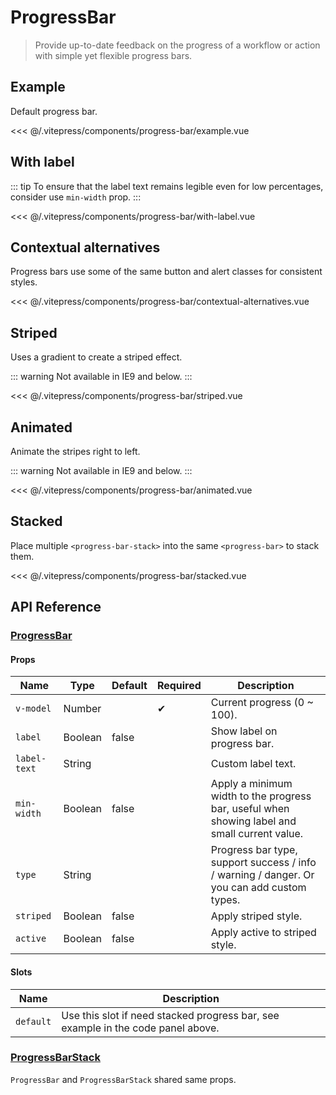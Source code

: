 # ProgressBar

> Provide up-to-date feedback on the progress of a workflow or action with simple yet flexible progress bars.

## Example

Default progress bar.

<DemoWrapper><progress-bar-example/></DemoWrapper>

<<< @/.vitepress/components/progress-bar/example.vue

## With label

::: tip
To ensure that the label text remains legible even for low percentages, consider use `min-width` prop.
:::

<DemoWrapper><progress-bar-with-label/></DemoWrapper>

<<< @/.vitepress/components/progress-bar/with-label.vue

## Contextual alternatives

Progress bars use some of the same button and alert classes for consistent styles.

<DemoWrapper><progress-bar-contextual-alternatives/></DemoWrapper>

<<< @/.vitepress/components/progress-bar/contextual-alternatives.vue

## Striped

Uses a gradient to create a striped effect.

::: warning
Not available in IE9 and below.
:::

<DemoWrapper><progress-bar-striped/></DemoWrapper>

<<< @/.vitepress/components/progress-bar/striped.vue

## Animated

Animate the stripes right to left.

::: warning
Not available in IE9 and below.
:::

<DemoWrapper><progress-bar-animated/></DemoWrapper>

<<< @/.vitepress/components/progress-bar/animated.vue

## Stacked

Place multiple `<progress-bar-stack>` into the same `<progress-bar>` to stack them.

<DemoWrapper><progress-bar-stacked/></DemoWrapper>

<<< @/.vitepress/components/progress-bar/stacked.vue

## API Reference

### [ProgressBar](https://github.com/suralabs/vancedvue/blob/1.x/src/components/progressbar/ProgressBar.js)

#### Props

| Name         | Type    | Default | Required | Description                                                                                   |
|--------------|---------|---------|----------|-----------------------------------------------------------------------------------------------|
| `v-model`    | Number  |         | &#10004; | Current progress (0 ~ 100).                                                                   |
| `label`      | Boolean | false   |          | Show label on progress bar.                                                                   |
| `label-text` | String  |         |          | Custom label text.                                                                            |
| `min-width`  | Boolean | false   |          | Apply a minimum width to the progress bar, useful when showing label and small current value. |
| `type`       | String  |         |          | Progress bar type, support success / info / warning / danger. Or you can add custom types.    |
| `striped`    | Boolean | false   |          | Apply striped style.                                                                          |
| `active`     | Boolean | false   |          | Apply active to striped style.                                                                |

#### Slots

| Name      | Description                                                                      |
|-----------|----------------------------------------------------------------------------------|
| `default` | Use this slot if need stacked progress bar, see example in the code panel above. |

### [ProgressBarStack](https://github.com/suralabs/vancedvue/blob/1.x/src/components/progressbar/ProgressBarStack.js)

`ProgressBar` and `ProgressBarStack` shared same props.
